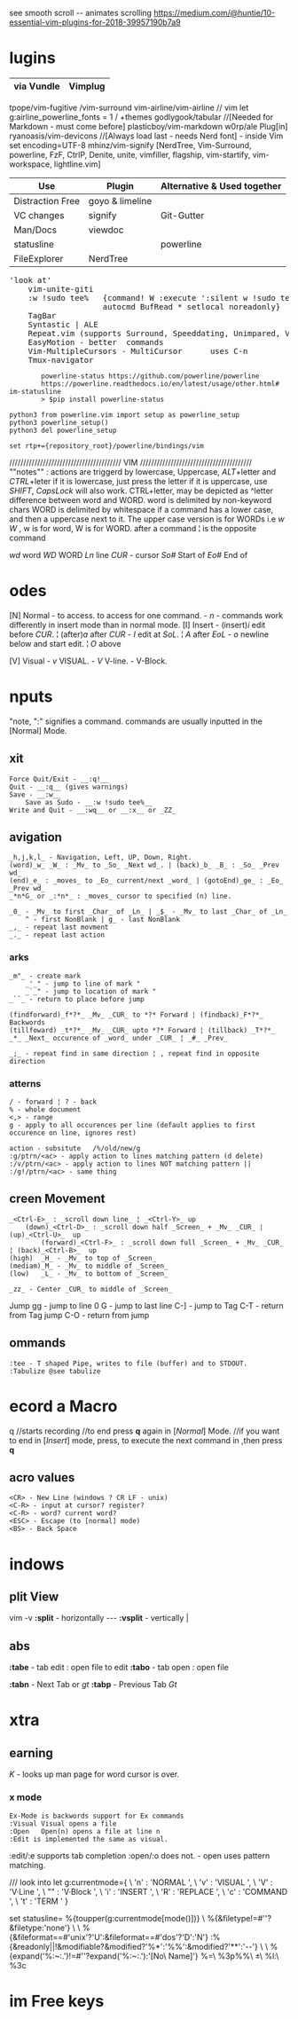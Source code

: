    see smooth scroll -- animates scrolling
https://medium.com/@huntie/10-essential-vim-plugins-for-2018-39957190b7a9
# lugins
via Vundle | Vimplug
-----------|---------
tpope/vim-fugitive
	/vim-surround
vim-airline/vim-airline				// vim let g:airline_powerline_fonts = 1
				/ +themes
godlygook/tabular					//[Needed for Markdown - must come before]
plasticboy/vim-markdown
w0rp/ale
Plug[in] ryanoasis/vim-devicons		//[Always load last - needs Nerd font] - inside Vim set encoding=UTF-8
mhinz/vim-signify
[NerdTree, Vim-Surround, powerline, FzF, CtrlP, Denite, unite, vimfiller, flagship, vim-startify, vim-workspace, lightline.vim]


Use | Plugin | Alternative & Used together
----|--------|------------
Distraction Free | goyo & limeline |
VC changes | signify | Git-Gutter
Man/Docs | viewdoc |
statusline |  | powerline | airline
FileExplorer | NerdTree |

<pre>
'look at'
	vim-unite-giti
	:w !sudo tee% 	{command! W :execute ':silent w !sudo tee % > /dev/null' | :edit!
					autocmd BufRead * setlocal noreadonly}
	TagBar
	Syntastic | ALE
	Repeat.vim (supports Surround, Speeddating, Unimpared, Vim-Easy)
	EasyMotion - better <motion> commands
	Vim-MultipleCursors - MultiCursor      uses C-n
	Tmux-navigator
</pre>
	
			powerline-status https://github.com/powerline/powerline
			https://powerline.readthedocs.io/en/latest/usage/other.html# im-statusline
			> $pip install powerline-status
			
```vimrc
python3 from powerline.vim import setup as powerline_setup
python3 powerline_setup()
python3 del powerline_setup

set rtp+={repository_root}/powerline/bindings/vim
```
////////////////////////////////////////
				VIM
////////////////////////////////////////
""notes"" : actions are triggerd by lowercase, Uppercase, _ALT_+letter and _CTRL_+leter
if it is lowercase, just press the letter
if it is uppercase, use _SHIFT_, _CapsLock_ will also work.
	CTRL+letter, may be depicted as ^letter
difference between word and WORD.
	word is delimited by non-keyword chars
	WORD is delimited by whitespace
	if a command has a lower case, and then a uppercase next to it. The upper case version is for WORDs
		i.e _w_ _W_ , w is for word, W is for WORD.
		after a command ¦ is the opposite command
		

_wd_ word
_WD_ WORD
_Ln_ line
_CUR_ - cursor
_So#_ Start of 
_Eo#_ End of 

# odes
[N] Normal - _<ESC>_ to access. _<Ctrl-O>_ to access for one command.
			- _n_
			- commands work differently in insert mode than in normal mode.
[I] Insert 
	   - (insert)_i_ edit before _CUR_. ¦ (after)_a_ after _CUR_
	   	   - _I_ edit at _SoL_. ¦ _A_ after _EoL_
	   - _o_ newline below and start edit. ¦ _O_ above

[V] Visual
		- _v_ VISUAL.
		- _V_ V-line.
		- _<Ctrl-v>_ V-Block.
# nputs
"note, ":" signifies a command. commands are usually inputted in the [Normal] Mode.
## xit
	Force Quit/Exit - __:q!__
	Quit - __:q__ (gives warnings)
	Save - __:w__
		Save as Sudo - __:w !sudo tee%__
	Write and Quit - __:wq__ or __:x__ or _ZZ_
## avigation
	_h,j,k,l_ - Navigation, Left, UP, Down, Right.
	(word)_w_ _W_ : _Mv_ to _So_ _Next wd_. | (back)_b_ _B_ : _So_ _Prev wd_
	(end)_e_ : _moves_ to _Eo_ current/next _word_ | (gotoEnd)_ge_ : _Eo_ _Prev wd_
	_*n*G_ or _:*n*_ : _moves_ cursor to specified (n) line.

	_0_ - _Mv_ to first _Char_ of _Ln_ | _$_ - _Mv_ to last _Char_ of _Ln_
		^ - first NonBlank | g_ - last NonBlank
	_,_ - repeat last movment
	_._ - repeat last action
	
### arks
	_m"_ - create mark
		_'_" - jump to line of mark "
		_`_" - jump to location of mark "
	_``_ - return to place before jump
		
	(findforward)_f*?*_ _Mv_ _CUR_ to *?* Forward ¦ (findback)_F*?*_ Backwords
	(tillfoward) _t*?*_ _Mv_ _CUR_ upto *?* Forward ¦ (tillback) _T*?*_ 
	_*_ _Next_ occurence of _word_ under _CUR_ ¦ _#_ _Prev_
	
	_;_ - repeat find in same direction ¦ , repeat find in opposite direction
		
### atterns
	/ - forward ¦ ? - back
	% - whole document
	<,> - range
	g - apply to all occurences per line (default applies to first occurence on line, ignores rest)
	
	action - subsitute   /%/old/new/g
	:g/ptrn/<ac> - apply action to lines matching pattern (d delete)
	:/v/ptrn/<ac> - apply action to lines NOT matching pattern || :/g!/ptrn/<ac> - same thing
	
	
## creen Movement
	_<Ctrl-E>_ : _scroll down line_ ¦ _<Ctrl-Y>_ up
		(down)_<Ctrl-D>_ : _scroll down half _Screen_ + _Mv_ _CUR_ ¦ (up)_<Ctrl-U>_  up
			(forward)_<Ctrl-F>_ : _scroll down full _Screen_ + _Mv_ _CUR_ ¦ (back)_<Ctrl-B>_  up
	(high)	_H_ - _Mv_ to top of _Screen_
	(mediam)_M_ - _Mv_ to middle of _Screen_
	(low)	_L_ - _Mv_ to bottom of _Screen_
	
	_zz_ - Center _CUR_ to middle of _Screen_


Jump
gg - jump to line 0
G - jump to last line
C-] - jump to Tag
C-T - return from Tag jump
C-O - return from jump


## ommands
	:tee - T shaped Pipe, writes to file (buffer) and to STDOUT.
	:Tabulize @see tabulize

# ecord a Macro
<N> q<buffer>
	//starts recording
	//to end press __q__ again in [_Normal_] Mode.
	//if you want to end in [_Insert_]  mode, press,
		<Ctrl-O> to execute the next command in <N>
			,then press __q__
## acro values
	<CR> - New Line (windows ? CR LF - unix)
	<C-R> - input at cursor? register?
	<C-R> - word? current word?
	<ESC> - Escape (to [normal] mode)
	<BS> - Back Space

# indows
## plit View
vim -v
__:split__ - horizontally ---
__:vsplit__ - vertically |

## abs
__:tabe__ - tab edit : open file to edit
__:tabo__ - tab open : open file

__:tabn__ - Next Tab or _gt_
__:tabp__ - Previous Tab _Gt_

# xtra
## earning
_K_ - looks up man page for word cursor is over.
### x mode
	Ex-Mode is backwords support for Ex commands
	:Visual	Visual opens a file
	:Open	Open(n) opens a file at line n
	:Edit is implemented the same as visual.
:edit/:e supports tab completion
:open/:o does not. - open uses pattern matching.



/// look into
let g:currentmode={
            \ 'n'      : 'NORMAL  ',
            \ 'v'      : 'VISUAL  ',
            \ 'V'      : 'V·Line  ',
            \ "<C-v>" : 'V·Block ',
            \ 'i'      : 'INSERT  ',
            \ 'R'      : 'REPLACE ',
            \ 'c'      : 'COMMAND ',
            \ 't'      : 'TERM    '
            \}

set statusline=
            \%{toupper(g:currentmode[mode()])}
            \\ %{&filetype!=#''?&filetype:'none'}
            \\ \ %{&fileformat==#'unix'?'U':&fileformat==#'dos'?'D':'N'}
            \:%{&readonly\|\|!&modifiable?&modified?'%*':'%%':&modified?'**':'--'}
            \\ \ %{expand('%:~:.')!=#''?expand('%:~:.'):'[No\ Name]'}
            \%=\ %3p%%\ \ %l:\ %3c


# im Free keys

